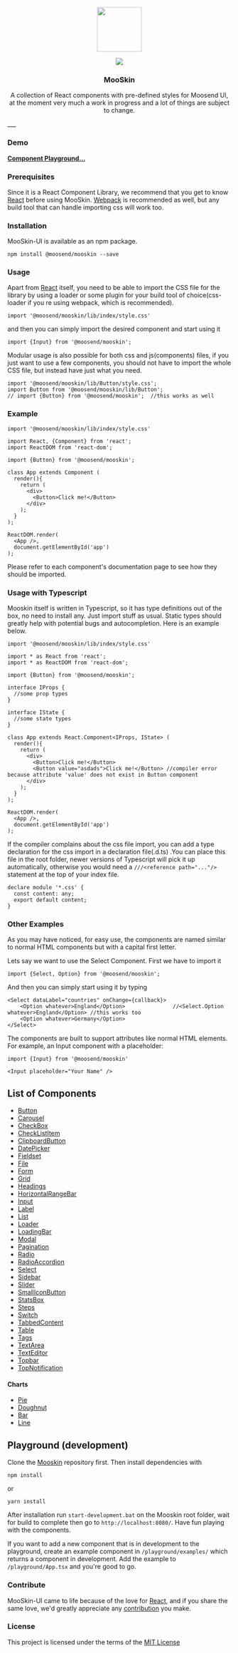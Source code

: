 <p align="center">
    <img src="https://cdn.stat-track.com/20170803-2017-0803-2017-080320170803/ca5ad9249d284435955b75e1a22aa15cmooskinLogo.png" width="100" />
    <div align="center">
        <img src="https://travis-ci.org/moosend/mooskin-ui.svg?branch=master">
    </div>
  	<h3 align="center">MooSkin</h3>
<p align="center">
    A collection of React components with pre-defined styles for Moosend UI, at the moment very much a work in progress and a lot of things are subject to change.
</p>
___

### Demo

**[Component Playground...](https://mooskin.herokuapp.com/)**

### Prerequisites

Since it is a React Component Library, we recommend that you get to know [React](https://facebook.github.io/react/) before using MooSkin.  [Webpack](https://webpack.github.io/) is recommended as well, but any build tool that can handle importing css will work too.

 
### Installation

MooSkin-UI is available as an npm package.

```
npm install @moosend/mooskin --save
```
 
### Usage

Apart from [React](https://facebook.github.io/react/) itself, you need to be able to import the CSS file for the library by using a loader or some plugin for your build tool of choice(css-loader if you re using webpack, which is recommended).

```
import '@moosend/mooskin/lib/index/style.css'
``` 
and then you can simply import the desired component and start using it
```
import {Input} from '@moosend/mooskin';
```
Modular usage is also possible for both css and js(components) files, if you just want to use a few components, you should not have to import the whole CSS file, but instead have just what you need.

```
import '@moosend/mooskin/lib/Button/style.css';
import Button from '@moosend/mooskin/lib/Button';
// import {Button} from '@moosend/mooskin';  //this works as well
```

### Example
```
import '@moosend/mooskin/lib/index/style.css'

import React, {Component} from 'react';
import ReactDOM from 'react-dom';

import {Button} from '@moosend/mooskin';

class App extends Component (
  render(){
    return (
      <div>
        <Button>Click me!</Button>
      </div>
    );
  }
);

ReactDOM.render(
  <App />,
  document.getElementById('app')
);
```

Please refer to each component's documentation page to see how they should be imported.

 
### Usage with Typescript

Mooskin itself is written in Typescript, so it has type definitions out of the box, no need to install any. Just import stuff as usual. Static types should greatly help with potential bugs and autocompletion. Here is an example below.

```
import '@moosend/mooskin/lib/index/style.css'

import * as React from 'react';
import * as ReactDOM from 'react-dom';

import {Button} from '@moosend/mooskin';

interface IProps {
  //some prop types
}

interface IState {
  //some state types
}

class App extends React.Component<IProps, IState> (
  render(){
    return (
      <div>
        <Button>Click me!</Button>
        <Button value="asdads">Click me!</Button> //compiler error because attribute 'value' does not exist in Button component
      </div>
    );
  }
);

ReactDOM.render(
  <App />,
  document.getElementById('app')
);
```

If the compiler complains about the css file import, you can add a type declaration for the css import in a declaration file(.d.ts) .You can place this file in the root folder, newer versions of Typescript will pick it up automatically, otherwise you would need a `///<reference path="..."/>` statement at the top of your index file.

```
declare module '*.css' {
  const content: any;
  export default content;
}

```
 
### Other Examples

As you may have noticed, for easy use, the components are named similar to normal HTML components but with a capital first letter.

Lets say we want to use the Select Component. First we have to import it

```
import {Select, Option} from '@moosend/mooskin';
```

And then you can simply start using it by typing

```
<Select dataLabel="countries" onChange={callback}>
    <Option whatever>England</Option> 				//<Select.Option whatever>England</Option> //this works too
    <Option whatever>Germany</Option>
</Select>
```

The components are built to support attributes like normal HTML elements. For example, an Input component with a placeholder:

```
import {Input} from '@moosend/mooskin'

<Input placeholder="Your Name" />
```

## List of Components

* [Button](https://github.com/moosend/mooskin-ui/tree/master/components/Button)
* [Carousel](https://github.com/moosend/mooskin-ui/tree/master/components/Carousel)
* [CheckBox](https://github.com/moosend/mooskin-ui/tree/master/components/Checkbox)
* [CheckListItem](https://github.com/moosend/mooskin-ui/tree/master/components/CheckListItem)
* [ClipboardButton](https://github.com/moosend/mooskin-ui/tree/master/components/ClipboardButton)
* [DatePicker](https://github.com/moosend/mooskin-ui/tree/master/components/DatePicker)
* [Fieldset](https://github.com/moosend/mooskin-ui/tree/master/components/Fieldset)
* [File](https://github.com/moosend/mooskin-ui/tree/master/components/File)
* [Form](https://github.com/moosend/mooskin-ui/tree/master/components/Form)
* [Grid](https://github.com/moosend/mooskin-ui/tree/master/components/Grid)
* [Headings](https://github.com/moosend/mooskin-ui/tree/master/components/Headings)
* [HorizontalRangeBar](https://github.com/moosend/mooskin-ui/tree/master/components/HorizontalRangeBar)
* [Input](https://github.com/moosend/mooskin-ui/tree/master/components/Input)
* [Label](https://github.com/moosend/mooskin-ui/tree/master/components/Label)
* [List](https://github.com/moosend/mooskin-ui/tree/master/components/List)
* [Loader](https://github.com/moosend/mooskin-ui/tree/master/components/Loader)
* [LoadingBar](https://github.com/moosend/mooskin-ui/tree/master/components/LoadingBar)
* [Modal](https://github.com/moosend/mooskin-ui/tree/master/components/Modal)
* [Pagination](https://github.com/moosend/mooskin-ui/tree/master/components/Pagination)
* [Radio](https://github.com/moosend/mooskin-ui/tree/master/components/Radio)
* [RadioAccordion](https://github.com/moosend/mooskin-ui/tree/master/components/RadioAccordion)
* [Select](https://github.com/moosend/mooskin-ui/tree/master/components/Select)
* [Sidebar](https://github.com/moosend/mooskin-ui/tree/master/components/Sidebar)
* [Slider](https://github.com/moosend/mooskin-ui/tree/master/components/Slider)
* [SmallIconButton](https://github.com/moosend/mooskin-ui/tree/master/components/SmallIconButton)
* [StatsBox](https://github.com/moosend/mooskin-ui/tree/master/components/StatsBox)
* [Steps](https://github.com/moosend/mooskin-ui/tree/master/components/Steps)
* [Switch](https://github.com/moosend/mooskin-ui/tree/master/components/Switch)
* [TabbedContent](https://github.com/moosend/mooskin-ui/tree/master/components/TabbedContent)
* [Table](https://github.com/moosend/mooskin-ui/tree/master/components/Table)
* [Tags](https://github.com/moosend/mooskin-ui/tree/master/components/Tags)
* [TextArea](https://github.com/moosend/mooskin-ui/tree/master/components/TextArea)
* [TextEditor](https://github.com/moosend/mooskin-ui/tree/master/components/TextEditor)
* [Topbar](https://github.com/moosend/mooskin-ui/tree/master/components/Topbar)
* [TopNotification](https://github.com/moosend/mooskin-ui/tree/master/components/TopNotification)

#### Charts
* [Pie](https://github.com/moosend/mooskin-ui/tree/master/components/Charts/Pie)
* [Doughnut](https://github.com/moosend/mooskin-ui/tree/master/components/Charts/Doughnut)
* [Bar](https://github.com/moosend/mooskin-ui/tree/master/components/Charts/Bar)
* [Line](https://github.com/moosend/mooskin-ui/tree/master/components/Charts/Line)

## Playground (development)

Clone the [Mooskin](https://github.com/moosend/mooskin-ui) repository first. Then install dependencies with

```
npm install
```
or

```
yarn install
```

After installation run `start-development.bat` on the Mooskin root folder, wait for build to complete then go to `http://localhost:8080/`. Have fun playing with the components.

If you want to add a new component that is in development to the playground, create an example component in `/playground/examples/` which returns a component in development. Add the example to `/playground/App.tsx` and you're good to go.
 
### Contribute

MooSkin-UI came to life because of the love for [React](https://facebook.github.io/react/), and if you share the same love, we'd greatly appreciate any [contribution](https://github.com/moosend/mooskin-ui/blob/master/CONTRIBUTING.md) you make.

 
### License

This project is licensed under the terms of the [MIT License](https://github.com/moosend/mooskin-ui/blob/master/LICENSE)
